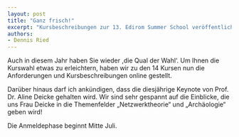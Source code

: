 ```yaml
---
layout: post 
title: "Ganz frisch!"
excerpt: "Kursbeschreibungen zur 13. Edirom Summer School veröffentlicht"
authors:
- Dennis Ried
---
```


Auch in diesem Jahr haben Sie wieder ,die Qual der Wahl‘. Um Ihnen die Kurswahl etwas zu erleichtern, haben wir zu den 14 Kursen nun die Anforderungen und Kursbeschreibungen online gestellt.

Darüber hinaus darf ich ankündigen, dass die diesjährige Keynote von Prof. Dr. Aline Deicke gehalten wird. Wir sind sehr gespannt auf die Einblicke, die uns Frau Deicke in die Themenfelder „Netzwerktheorie“ und „Archäologie“ geben wird!

Die Anmeldephase beginnt Mitte Juli.